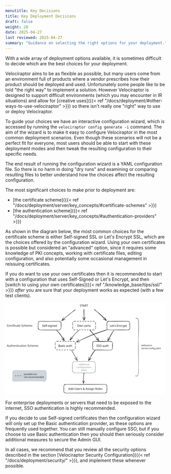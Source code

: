 ```yaml
---
menutitle: Key Decisions
title: Key Deployment Decisions
draft: false
weight: 20
date: 2025-04-27
last reviewed: 2025-04-27
summary: "Guidance on selecting the right options for your deployment."
---
```


With a wide array of deployment options available, it is sometimes difficult to
decide which are the best choices for your deployment.

Velociraptor aims to be as flexible as possible, but many users come from an
environment full of products where a vendor prescribes how their product should
be deployed and used. Unfortunately some people like to be told "the right way"
to implement a solution. However Velociraptor is designed to support difficult
environments (which you may encounter in IR situations) and allow for
[creative uses]({{< ref "/docs/deployment/#other-ways-to-use-velociraptor" >}})
so there isn't really one "right" way to use or deploy Velociraptor.

To guide your choices we have an interactive configuration wizard, which is
accessed by running the `velociraptor config generate -i` command. The aim of
the wizard is to make it easy to configure Velociraptor in the most common
deployment scenarios. Even though these scenarios will not be a perfect fit for
everyone, most users should be able to start with these deployment modes and
then tweak the resulting configuration to their specific needs.

The end result of running the configuration wizard is a YAML configuration file.
So there is no harm in doing "dry runs" and examining or comparing resulting
files to better understand how the choices affect the resulting configuration.

The most significant choices to make prior to deployment are:
- [the certificate scheme]({{< ref "/docs/deployment/server/key_concepts/#certificate-schemes" >}})
- [the authentication scheme]({{< ref "/docs/deployment/server/key_concepts/#authentication-providers" >}})

As shown in the diagram below, the most common choices for the certificate
scheme is either Self-signed SSL or Let's Encrypt SSL, which are the choices
offered by the configuration wizard. Using your own certificates is possible but
considered an "advanced" option, since it requires some knowledge of PKI
concepts, working with certificate files, editing configuration, and also
potentially some occasional management in reissuing certificates.

If you do want to use your own certificates then it is recommended to start with
a configuration that uses Self-Signed or Let's Encrypt, and then
[switch to using your own certificates]({{< ref "/knowledge_base/tips/ssl/" >}})
_after_ you are sure that your deployment works as expected (with a few test
clients).

![Decision tree for the main configuration options](decision_tree.svg)

For enterprise deployments or servers that need to be exposed to the internet,
SSO authentication is highly recommended.

If you decide to use Self-signed certificates then the configuration wizard will
only set up the Basic authentication provider, as these options are frequently
used together. You can still manually configure SSO, but if you choose to use
Basic authentication then you should then seriously consider additional measures
to secure the Admin GUI.

In all cases, we recommend that you review all the security options described in
the section
[Velociraptor Security Configuration]({{< ref "/docs/deployment/security/" >}}),
and implement these whenever possible.